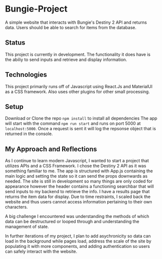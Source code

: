 # Bungie-Project
A simple website that interacts with Bungie's Destiny 2 API and returns data. Users should be able to search for items from the database.

## Status
This project is currently in development. 
The functionality it does have is the abiliy to send inputs and retrieve and display information.

## Technologies
This project primarily runs off of Javascript using React.Js and MaterialUI as a CSS framework.
Also uses other plugins for other small processing.

## Setup
Download or Clone the repo
`npm install` to install all dependencies
The app will start with the command `npm run start` and runs on port 5000 at `localhost:5000`.
Once a request is sent it will log the repsonse object that is returned in the console.

## My Approach and Reflections 
As I continue to learn modern Javascript, I wanted to start a project that utilizes APIs and a CSS Framework.
I chose the Destiny 2 API as it was something familiar to me. 
The app is structured with App.js containing the main logic and setting the state so it can send the props downwards as needed. The site is still in development so many things are only coded for appearance however the header contains a functioning searchbar that will send inputs to my backend to retrieve the info. I have a results page that returns the item data for display.
Due to time restraints, I scaled back the website and thus users cannot access information pertaining to their own characters.

A big challenge I encountered was understanding the methods of which data can be destructured or looped through and understanding the management of state. 

In further iterations of my project, I plan to add asychronicity so data can load in the background while pages load, address the scale of the site by populating it with more components, and adding authentication so users can safely interact with the website.